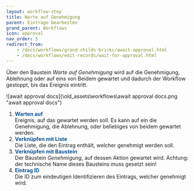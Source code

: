 ```yaml
---
layout: workflow-step
title: Warte auf Genehmigung
parent: Einträge bearbeiten
grand_parent: Workflows
icon: approval
nav_order: 5
redirect_from:
    - /docs/workflows/grand-childs-bricks/await-approval.html
    - /docs/workflows/edit-records/wait-for-approval.html
---
```


Über den Baustein _Warte auf Genehmigung_ wird auf die Genehmigung, Ablehnung oder auf eins von Beidem gewartet und dadurch der Workflow gestoppt, bis das Ereignis eintritt.

![await approval docs](\old_assets\workflows\await approval docs.png "await approval docs")

1. <span style="color:#0b5394">**Warten auf**</span>  
   Ereignis, auf das gewartet werden soll. Es kann auf ein die Genehmigung, die Ablehnung, oder beliebiges von beidem gewartet werden.
2. <span style="color:#0b5394">**Verknüpfen mit Liste**</span>  
   Die Liste, die den Eintrag enthält, welcher genehmigt werden soll.
3. <span style="color:#0b5394">**Verknüpfen mit Baustein**</span>  
   Der Baustein _Genehmigung_, auf dessen Aktion gewartet wird.
   Achtung: der technische Name dieses Bausteins muss gesetzt sein!
4. <span style="color:#0b5394">**Eintrag ID**</span>  
   Die ID zum eindeutigen Identifizieren des Eintrags, welcher genehmigt wird.
